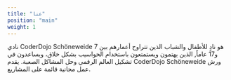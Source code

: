 ```yaml
---
title: "عنا"
position: "main"
weight: 1
---
```

نادي CoderDojo Schöneweide هو نادٍ للأطفال والشباب الذين تتراوح أعمارهم بين 7 و17 عاماً,
الذين يهتمون ويستمتعون باستخدام الحواسيب بشكل خلاق، ويساعدون في تشكيل العالم الرقمي 
وحل المشاكل الصعبة. 
يقدم CoderDojo Schöneweide ورش عمل مجانية قائمة على المشاريع.
